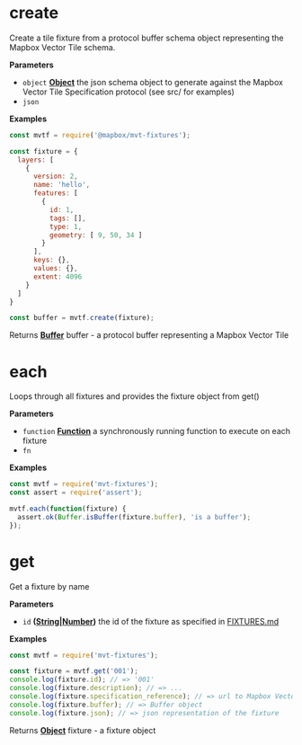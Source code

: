 # create

Create a tile fixture from a protocol buffer schema object representing the
Mapbox Vector Tile schema.

**Parameters**

-   `object` **[Object](https://developer.mozilla.org/en-US/docs/Web/JavaScript/Reference/Global_Objects/Object)** the json schema object to generate against the Mapbox Vector Tile Specification protocol (see src/ for examples)
-   `json`  

**Examples**

```javascript
const mvtf = require('@mapbox/mvt-fixtures');

const fixture = {
  layers: [
    {
      version: 2,
      name: 'hello',
      features: [
        {
          id: 1,
          tags: [],
          type: 1,
          geometry: [ 9, 50, 34 ]
        }
      ],
      keys: {},
      values: {},
      extent: 4096
    }
  ]
}

const buffer = mvtf.create(fixture);
```

Returns **[Buffer](https://nodejs.org/api/buffer.html)** buffer - a protocol buffer representing a Mapbox Vector Tile

# each

Loops through all fixtures and provides the fixture object from get()

**Parameters**

-   `function` **[Function](https://developer.mozilla.org/en-US/docs/Web/JavaScript/Reference/Statements/function)** a synchronously running function to execute on each fixture
-   `fn`  

**Examples**

```javascript
const mvtf = require('mvt-fixtures');
const assert = require('assert');

mvtf.each(function(fixture) {
  assert.ok(Buffer.isBuffer(fixture.buffer), 'is a buffer');
});
```

# get

Get a fixture by name

**Parameters**

-   `id` **([String](https://developer.mozilla.org/en-US/docs/Web/JavaScript/Reference/Global_Objects/String)\|[Number](https://developer.mozilla.org/en-US/docs/Web/JavaScript/Reference/Global_Objects/Number))** the id of the fixture as specified in [FIXTURES.md](FIXTURES.md)

**Examples**

```javascript
const mvtf = require('mvt-fixtures');

const fixture = mvtf.get('001');
console.log(fixture.id); // => '001'
console.log(fixture.description); // => ...
console.log(fixture.specification_reference); // => url to Mapbox Vector Tile specification reference
console.log(fixture.buffer); // => Buffer object
console.log(fixture.json); // => json representation of the fixture
```

Returns **[Object](https://developer.mozilla.org/en-US/docs/Web/JavaScript/Reference/Global_Objects/Object)** fixture - a fixture object

